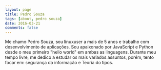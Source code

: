```yaml
---
layout: page
title: Pedro Souza
tags: [about, pedro souza]
date: 2016-03-21
comments: false
---
```



Me chamo Pedro Souza, sou linuxuser a mais de 5 anos e trabalho com desenvolvimento de aplicações. Sou apaixonado por JavaScript e Python desde o meu primeiro "hello world" em ambas as linguagens. Durante meu tempo livre, me dedico a estudar os mais variados assuntos, porém, tento focar em: segurança da informação e Teoria do tipos.
